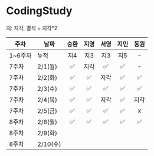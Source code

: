 # CodingStudy
지: 지각, 
결석 = 지각*2

|주차|날짜|승환|지영|서영|지민|동원|
|--------|--------|:-------:|:-------:|:-------:|:-------:|:-------:|
|1~6주차|누적|지4|지3|지3|지5|-|
|7주차|2/1(월)| ✅|지각| ✅| ✅|-|
|7주차|2/2(화)| ✅| ✅|지각| ✅| ✅|
|7주차|2/3(수)|✅|✅|✅|✅|✅|
|7주차|2/4(목)|✅|✅|지각|✅|지각|
|7주차|2/5(금)|✅|✅|✅|✅|x|
|8주차|2/8(월)|✅|✅|✅|✅|✅|
|8주차|2/9(화)||||||
|8주차|2/10(수)||||||


